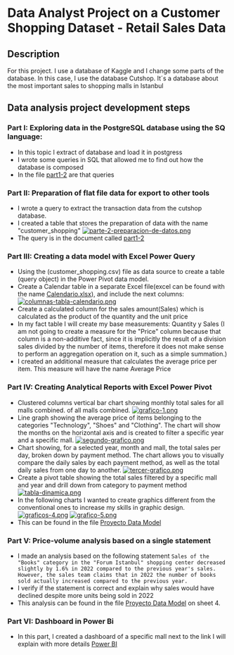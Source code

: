 # Data Analyst Project on a Customer Shopping Dataset - Retail Sales Data

## Description

For this project. I use a database of Kaggle and I change some parts of the database. In this case, I use the database Cutshop. It´s a database about the most important sales to shopping malls in Istanbul 

## Data analysis project development steps

### Part I: Exploring data in the PostgreSQL database using the SQ language:
  * In this topic I extract of database and load it in postgress
  * I wrote some queries in SQL that allowed me to find out how the database is composed
  * In the file [part1-2](https://github.com/GQ241297/DA-GQ/blob/master/Parte%201-2.sql) are that queries
### Part II: Preparation of flat file data for export to other tools
  * I wrote a query to extract the transaction data from the cutshop database.
  * I created a table that stores the preparation of data with the name "customer_shopping"
   [![parte-2-preparacion-de-datos.png](https://i.postimg.cc/DzPsrGcF/parte-2-preparacion-de-datos.png)](https://postimg.cc/SXjJqJ5t)
  * The query is in the document called [part1-2](https://github.com/GQ241297/DA-GQ/blob/master/Parte%201-2.sql)
### Part III: Creating a data model with Excel Power Query
  * Using the (customer_shopping.csv) file as data source to create a table (query object) in the Power Pivot data model.
  * Create a Calendar table in a separate Excel file(excel can be found with the name [Calendario.xlsx](https://github.com/GQ241297/DA-GQ/blob/master/Calendario.xlsx)), and include the next columns:
[![columnas-tabla-calendario.png](https://i.postimg.cc/1zxfsrMX/columnas-tabla-calendario.png)](https://postimg.cc/gxDYKRCb)
  * Create a calculated column for the sales amount(Sales) which is calculated as the product of the quantity and the unit price
  * In my fact table I will create my base measurements: Quantity y Sales (I am not going to create a measure for the "Price" column because that column is a non-additive fact, since it is implicitly the result of a division sales divided by the number of items, therefore it does not make sense to perform an aggregation operation on it, such as a simple summation.)
  * I created an additional measure that calculates the average price per item. This measure will have the name Average Price
### Part IV: Creating Analytical Reports with Excel Power Pivot
  * Clustered columns vertical bar chart showing monthly total sales for all malls combined. of all malls combined.
    [![grafico-1.png](https://i.postimg.cc/SNWhnX0T/grafico-1.png)](https://postimg.cc/N5fVVjjm)
  * Line graph showing the average price of items belonging to the categories "Technology", "Shoes" and "Clothing". The chart will show the months on the horizontal axis and is created to filter a specific year and a specific mall.
    [![segundo-grafico.png](https://i.postimg.cc/brPst7v4/segundo-grafico.png)](https://postimg.cc/9Rxm3NZB)
  * Chart showing, for a selected year, month and mall, the total sales per day, broken down by payment method. The chart allows you to visually compare the daily sales by each payment method, as well as the total daily sales from one day to another.
    [![tercer-grafico.png](https://i.postimg.cc/Vk7RYRNj/tercer-grafico.png)](https://postimg.cc/gxZRs38J)
  * Create a pivot table showing the total sales filtered by a specific mall and year and drill down from category to payment method
    [![tabla-dinamica.png](https://i.postimg.cc/1z0ypzYB/tabla-dinamica.png)](https://postimg.cc/wtvKz9zR)
  * In the following charts I wanted to create graphics different from the conventional ones to increase my skills in graphic design.
    [![graficos-4.png](https://i.postimg.cc/WbDF0Mm7/graficos-4.png)](https://postimg.cc/D8TwT4MW)
    [![grafico-5.png](https://i.postimg.cc/rmnsrmKb/grafico-5.png)](https://postimg.cc/ygR7q7hX)
  * This can be found in the file [Proyecto Data Model](https://github.com/GQ241297/DA-GQ/blob/master/Proyecto%20Data%20Model.xlsx)
### Part V: Price-volume analysis based on a single statement
  * I made an analysis based on the following statement
    `Sales of the "Books" category in the "Forum Istanbul" shopping center decreased slightly by 1.6% in 2022 compared to the previous year's sales. However, the sales team claims that in 2022 the number of books sold actually increased compared to the previous year.`
  * I verify if the statement is correct and explain why sales would have declined despite more units being sold in 2022
  * This analysis can be found in the file [Proyecto Data Model](https://github.com/GQ241297/DA-GQ/blob/master/Proyecto%20Data%20Model.xlsx) on sheet 4.
### Part VI: Dashboard in Power Bi
  * In this part, I created a dashboard of a specific mall next to the link I will explain with more details [Power BI](https://www.novypro.com/project/kanyon-shopping-mall-istanbul---sales-dashboard---power-bi)


